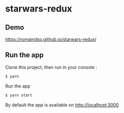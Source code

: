 # starwars-redux

## Demo
https://romaindso.github.io/starwars-redux/

## Run the app
Clone this project, then run in your console :
```bash
$ yarn
```

Run the app
```bash
$ yarn start
```
By default the app is available on [http://localhost:3000](http://localhost:3000)
